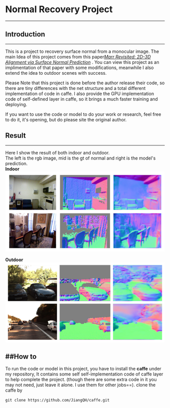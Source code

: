 # Normal Recovery Project
--------
## Introduction
---------
This is a project to recovery surface normal from a monocular image. The main Idea of this project comes from this paper[*Marr Revisited: 2D-3D Alignment via Surface Normal Prediction*](http://www.cs.cmu.edu/~aayushb/marrRevisited) . You can view this project as an implimentation of that paper with some modifications, meanwhile I also extend the idea to outdoor scenes with success. 

Please Note that this project is done before the author release their code, so there are tiny differences with the net structure and a total different implementation of code in caffe.  I also provide the GPU implementation code of self-defined layer in caffe, so it brings a much faster training and deploying.

If you want to use the code or model to do your work or research, feel free to do it, it's opening, but do please site the original author.

## Result
-----
Here I show the result of both indoor and outdoor.     
The left is the rgb image, mid is the gt of normal and right is the model's prediction.   
**Indoor**   
![indoor](./result/indoor/concat.jpg)  

**Outdoor**   
![outdoor](./result/outdoor/concat.jpg)


##How to
----------
To run the code or model in this project, you have to install the **caffe** under my repository, It contains some self self-implementation code of caffe layer to help complete the project. (though there are some extra code in it you may not need, just leave it alone. I use them for other jobs==). clone the caffe by
```
git clone https://github.com/JiangQH/caffe.git
```
